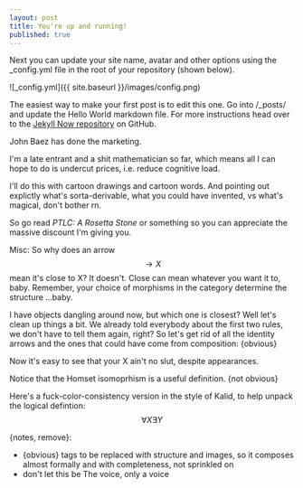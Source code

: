 ```yaml
---
layout: post
title: You're up and running!
published: true
---
```


Next you can update your site name, avatar and other options using the _config.yml file in the root of your repository (shown below).

![_config.yml]({{ site.baseurl }}/images/config.png)

The easiest way to make your first post is to edit this one. Go into /_posts/ and update the Hello World markdown file. For more instructions head over to the [Jekyll Now repository](https://github.com/barryclark/jekyll-now) on GitHub.



John Baez has done the marketing. 

I'm a late entrant and a shit mathematician so far, which means all I can hope to do is undercut prices, i.e. reduce cognitive load.

I'll do this with cartoon drawings and cartoon words. And pointing out explictly what's sorta-derivable, what you could have invented, vs what's magical, don't bother rn.

So go read _PTLC: A Rosetta Stone_ or something so you can appreciate the massive discount I'm giving you.





Misc:
So why does an arrow $$\to X$$ mean it's close to X? It doesn't. Close can mean whatever you want it to, baby. Remember, your choice of morphisms in the category determine the structure ...baby.

I have objects dangling around now, but which one is closest? Well let's clean up things a bit.
We already told everybody about the first two rules, we don't have to tell them again, right? 
So let's get rid of all the identity arrows and the ones that could have come from composition: {obvious}


Now it's easy to see that your X ain't no slut, despite appearances.



Notice that the Homset isomoprhism is a useful definition. {not obvious}


Here's a fuck-color-consistency version in the style of Kalid, to help unpack the logical defintion:
$$\forall X \exists Y$$




{notes, remove}:
- {obvious} tags to be replaced with structure and images, so it composes almost formally and with completeness, not sprinkled on
- don't let this be The voice, only a voice